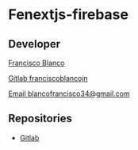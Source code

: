 # Fenextjs-firebase

## Developer

[Francisco Blanco](https://franciscoblanco.vercel.app/)

[Gitlab franciscoblancojn](https://gitlab.com/franciscoblancojn)

[Email blancofrancisco34@gmail.com](mailto:blancofrancisco34@gmail.com)

## Repositories

-   [Gitlab](https://gitlab.com/franciscoblancojn/fenextjs-validator)
